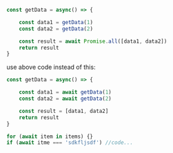 ```js
const getData = async() => {

	const data1 = getData(1)
	const data2 = getData(2)

	const result = await Promise.all([data1, data2])
	return result
}
```

use above code instead of this:
```js
const getData = async() => {

	const data1 = await getData(1)
	const data2 = await getData(2)

	const result = [data1, data2]
	return result
}
```


```js
for (await item in items) {}
if (await itme === 'sdkfljsdf') //code...
```
